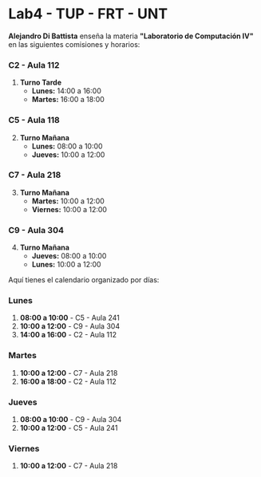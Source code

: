 # Lab4 - TUP - FRT - UNT

**Alejandro Di Battista** enseña la materia **"Laboratorio de Computación IV"** en las siguientes comisiones y horarios:

### C2 - Aula 112
1. **Turno Tarde**
   - **Lunes:**   14:00 a 16:00
   - **Martes:**  16:00 a 18:00

### C5 - Aula 118
2. **Turno Mañana**
   - **Lunes:**   08:00 a 10:00
   - **Jueves:**  10:00 a 12:00

### C7 - Aula 218
3. **Turno Mañana**
   - **Martes:**  10:00 a 12:00
   - **Viernes:** 10:00 a 12:00

### C9 - Aula 304
4. **Turno Mañana**
   - **Jueves:**  08:00 a 10:00
   - **Lunes:**   10:00 a 12:00


Aquí tienes el calendario organizado por días:

### Lunes
1. **08:00 a 10:00** - C5 - Aula 241
2. **10:00 a 12:00** - C9 - Aula 304
3. **14:00 a 16:00** - C2 - Aula 112

### Martes
1. **10:00 a 12:00** - C7 - Aula 218
2. **16:00 a 18:00** - C2 - Aula 112

### Jueves
1. **08:00 a 10:00** - C9 - Aula 304
2. **10:00 a 12:00** - C5 - Aula 241

### Viernes
1. **10:00 a 12:00** - C7 - Aula 218

